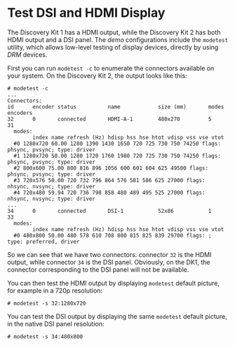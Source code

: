 # Test DSI and HDMI Display

The Discovery Kit 1 has a HDMI output, while the Discovery Kit 2 has
both HDMI output and a DSI panel. The *demo* configurations include
the `modetest` utility, which allows low-level testing of display
devices, directly by using *DRM* devices.

First you can run `modetest -c` to enumerate the connectors available
on your system. On the Discovery Kit 2, the output looks like this:

```
# modetest -c
...
Connectors:
id      encoder status          name            size (mm)       modes   encoders
32      0       connected       HDMI-A-1        480x270         5       31
  modes:
        index name refresh (Hz) hdisp hss hse htot vdisp vss vse vtot
  #0 1280x720 60.00 1280 1390 1430 1650 720 725 730 750 74250 flags: phsync, pvsync; type: driver
  #1 1280x720 50.00 1280 1720 1760 1980 720 725 730 750 74250 flags: phsync, pvsync; type: driver
  #2 800x600 75.00 800 816 896 1056 600 601 604 625 49500 flags: phsync, pvsync; type: driver
  #3 720x576 50.00 720 732 796 864 576 581 586 625 27000 flags: nhsync, nvsync; type: driver
  #4 720x480 59.94 720 736 798 858 480 489 495 525 27000 flags: nhsync, nvsync; type: driver
...
34      0       connected       DSI-1           52x86           1       33
  modes:
        index name refresh (Hz) hdisp hss hse htot vdisp vss vse vtot
  #0 480x800 50.00 480 578 610 708 800 815 825 839 29700 flags: ; type: preferred, driver
```

So we can see that we have two connectors: connector `32` is the HDMI
output, while connector `34` is the DSI panel. Obviously, on the DK1,
the connector corresponding to the DSI panel will not be available.

You can then test the HDMI output by displaying `modetest` default
picture, for example in a 720p resolution:

```
# modetest -s 32:1280x720
```

You can test the DSI output by displaying the same `modetest` default
picture, in the native DSI panel resolution:

```
# modetest -s 34:480x800
```
